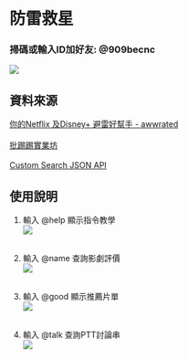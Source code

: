 # 防雷救星
### **掃碼或輸入ID加好友:  @909becnc**
![](https://github.com/tingyachen/bot-final/blob/master/images/qr%20code.png)

## 資料來源
[你的Netflix 及Disney+ 避雷好幫手 - awwrated](https://awwrated.com/zh-tw/netflix)<br><br>
[批踢踢實業坊](https://www.pttweb.cc/)<br><br>
[Custom Search JSON API](https://developers.google.com/custom-search/v1/overview)

## 使用說明
1. 輸入 @help 顯示指令教學<br>
   ![](https://github.com/tingyachen/bot-final/blob/master/images/help1.jpg)<br><br>
   
2. 輸入 @name 查詢影劇評價<br>
   ![](https://github.com/tingyachen/bot-final/blob/master/images/name1.jpg)<br><br>

3. 輸入 @good 顯示推薦片單<br>
   ![](https://github.com/tingyachen/bot-final/blob/master/images/good1.jpg)<br><br>

4. 輸入 @talk 查詢PTT討論串<br>
   ![](https://github.com/tingyachen/bot-final/blob/master/images/talk1.jpg)<br><br>
